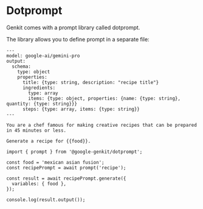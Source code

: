# Dotprompt

Genkit comes with a prompt library called dotprompt.

The library allows you to define prompt in a separate file:

```
---
model: google-ai/gemini-pro
output:
  schema:
    type: object
    properties:
      title: {type: string, description: "recipe title"}
      ingredients: 
        type: array
        items: {type: object, properties: {name: {type: string}, quantity: {type: string}}}
      steps: {type: array, items: {type: string}}
---

You are a chef famous for making creative recipes that can be prepared in 45 minutes or less.

Generate a recipe for {{food}}.
```


```
import { prompt } from '@google-genkit/dotprompt';

const food = 'mexican asian fusion';
const recipePrompt = await prompt('recipe');

const result = await recipePrompt.generate({
  variables: { food },
});

console.log(result.output());
```